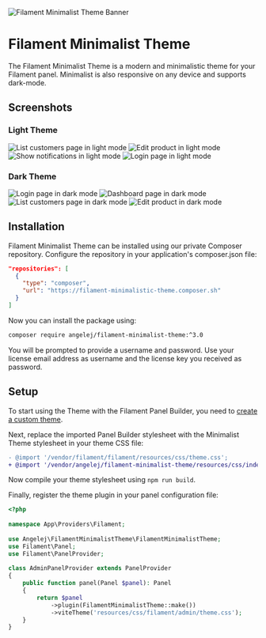 ![Filament Minimalist Theme Banner](https://raw.githubusercontent.com/angelej/filament-minimalist-theme-docs/main/art/banner.jpg)
# Filament Minimalist Theme
The Filament Minimalist Theme is a modern and minimalistic theme for your Filament panel.
Minimalist is also responsive on any device and supports dark-mode.

## Screenshots
### Light Theme
![List customers page in light mode](https://raw.githubusercontent.com/angelej/filament-minimalist-theme-docs/main/art/light_customers.png)
![Edit product in light mode](https://raw.githubusercontent.com/angelej/filament-minimalist-theme-docs/main/art/light_edit_product.png)
![Show notifications in light mode](https://raw.githubusercontent.com/angelej/filament-minimalist-theme-docs/main/art/light_notifications.png)
![Login page in light mode](https://raw.githubusercontent.com/angelej/filament-minimalist-theme-docs/main/art/light_login.png)


### Dark Theme
![Login page in dark mode](https://raw.githubusercontent.com/angelej/filament-minimalist-theme-docs/main/art/dark_login.png)
![Dashboard page in dark mode](https://raw.githubusercontent.com/angelej/filament-minimalist-theme-docs/main/art/dark_dashboard.png)
![List customers page in dark mode](https://raw.githubusercontent.com/angelej/filament-minimalist-theme-docs/main/art/dark_customers.png)
![Edit product in dark mode](https://raw.githubusercontent.com/angelej/filament-minimalist-theme-docs/main/art/dark_edit_product.png)



## Installation

Filament Minimalist Theme can be installed using our private Composer repository. Configure the repository in your
application's composer.json file:

```json
"repositories": [
  {
    "type": "composer",
    "url": "https://filament-minimalistic-theme.composer.sh"
  }
]
```

Now you can install the package using:
```bash
composer require angelej/filament-minimalist-theme:^3.0
```
You will be prompted to provide a username and password. Use your license email address as username and the license key you received as password.

## Setup


To start using the Theme with the Filament Panel Builder, you need to [create a custom theme](https://filamentphp.com/docs/3.x/panels/themes#creating-a-custom-theme).

Next, replace the imported Panel Builder stylesheet with the Minimalist Theme stylesheet in your theme CSS file:

```diff
- @import '/vendor/filament/filament/resources/css/theme.css';
+ @import '/vendor/angelej/filament-minimalist-theme/resources/css/index.css';
```
Now compile your theme stylesheet using `npm run build`.

Finally, register the theme plugin in your panel configuration file:
```php
<?php
 
namespace App\Providers\Filament;
 
use Angelej\FilamentMinimalistTheme\FilamentMinimalistTheme;
use Filament\Panel;
use Filament\PanelProvider;
 
class AdminPanelProvider extends PanelProvider
{
    public function panel(Panel $panel): Panel
    {
        return $panel
            ->plugin(FilamentMinimalistTheme::make())
            ->viteTheme('resources/css/filament/admin/theme.css');
    }
}
```
